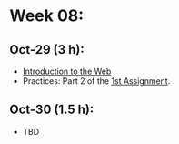 # Week 08:

## Oct-29 (3 h):
- [Introduction to the Web](https://github.com/isel-leic-ipw/2526i-IPW-LEIC34D/wiki/11-Introduction-to-the-Web)
- Practices: Part 2 of the [1st Assignment](https://github.com/isel-leic-ipw/2526i-IPW-LEIC31D/wiki/IPW_IP-2526-1-A2).

## Oct-30 (1.5 h):
- TBD